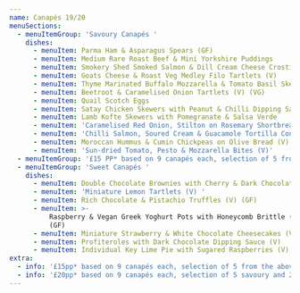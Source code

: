 ```yaml
---
name: Canapés 19/20
menuSections:
  - menuItemGroup: 'Savoury Canapés '
    dishes:
      - menuItem: Parma Ham & Asparagus Spears (GF)
      - menuItem: Medium Rare Roast Beef & Mini Yorkshire Puddings
      - menuItem: Smokery Shed Smoked Salmon & Dill Cream Cheese Crostinis
      - menuItem: Goats Cheese & Roast Veg Medley Filo Tartlets (V)
      - menuItem: Thyme Marinated Buffalo Mozzarella & Tomato Basil Skewers (V) (GF)
      - menuItem: Beetroot & Caramelised Onion Tartlets (V) (VG)
      - menuItem: Quail Scotch Eggs
      - menuItem: Satay Chicken Skewers with Peanut & Chilli Dipping Sauce (GF)
      - menuItem: Lamb Kofte Skewers with Pomegranate & Salsa Verde
      - menuItem: 'Caramelised Red Onion, Stilton on Rosemary Shortbread (V)'
      - menuItem: 'Chilli Salmon, Soured Cream & Guacamole Tortilla Cones'
      - menuItem: Moroccan Hummus & Cumin Chickpeas on Olive Bread (V) (VG)
      - menuItem: 'Sun-dried Tomato, Pesto & Mozzarella Bites (V)'
  - menuItemGroup: '£15 PP* based on 9 canapés each, selection of 5 from the above'
  - menuItemGroup: 'Sweet Canapés '
    dishes:
      - menuItem: Double Chocolate Brownies with Cherry & Dark Chocolate Dip (V) (GF)
      - menuItem: 'Miniature Lemon Tartlets (V) '
      - menuItem: Rich Chocolate & Pistachio Truffles (V) (GF)
      - menuItem: >-
          Raspberry & Vegan Greek Yoghurt Pots with Honeycomb Brittle (V) (VG)
          (GF)
      - menuItem: Miniature Strawberry & White Chocolate Cheesecakes (V)
      - menuItem: Profiteroles with Dark Chocolate Dipping Sauce (V)
      - menuItem: Individual Key Lime Pie with Sugared Raspberries (V)
extra:
  - info: '£15pp* based on 9 canapés each, selection of 5 from the above'
  - info: '£20pp* based on 9 canapés each, selection of 5 savoury and 2 sweet'
---
```

